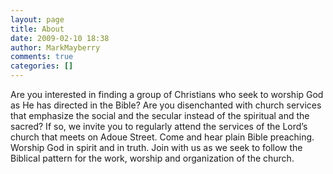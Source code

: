 ```yaml
---
layout: page
title: About
date: 2009-02-10 18:38
author: MarkMayberry
comments: true
categories: []
---
```

Are you interested in finding a group of Christians who seek to worship God as He has directed in the Bible? Are you disenchanted with church services that emphasize the social and the secular instead of the spiritual and the sacred? If so, we invite you to regularly attend the services of the Lord’s church that meets on Adoue Street. Come and hear plain Bible preaching. Worship God in spirit and in truth. Join with us as we seek to follow the Biblical pattern for the work, worship and organization of the church. 
